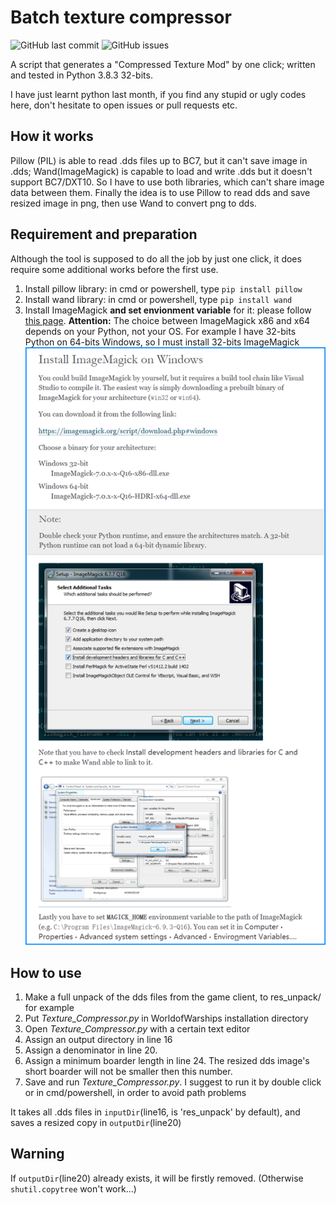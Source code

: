 # Batch texture compressor

![GitHub last commit](https://img.shields.io/github/last-commit/SEA-group/Batch-Texture-Compressor)
![GitHub issues](https://img.shields.io/github/issues-raw/SEA-group/Batch-Texture-Compressor)

A script that generates a "Compressed Texture Mod" by one click; written and tested in Python 3.8.3 32-bits.

I have just learnt python last month, if you find any stupid or ugly codes here, don't hesitate to open issues or pull requests etc.

## How it works
Pillow (PIL) is able to read .dds files up to BC7, but it can't save image in .dds; Wand(ImageMagick) is capable to load and write .dds but it doesn't support BC7/DXT10. So I have to use both libraries, which can't share image data between them. Finally the idea is to use Pillow to read dds and save resized image in png, then use Wand to convert png to dds.

## Requirement and preparation
Although the tool is supposed to do all the job by just one click, it does require some additional works before the first use. 
1. Install pillow library: in cmd or powershell, type `pip install pillow`
2. Install wand library: in cmd or powershell, type `pip install wand`
3. Install ImageMagick **and set envionment variable** for it: please follow [this page](https://docs.wand-py.org/en/0.6.6/guide/install.html#install-imagemagick-on-windows). 
**Attention:** The choice between ImageMagick x86 and x64 depends on your Python, not your OS. For example I have 32-bits Python on 64-bits Windows, so I must install 32-bits ImageMagick
![Screenshot](https://raw.githubusercontent.com/SEA-group/Batch-Texture-Compressor/main/Installation%20instructions/ImageMagick_Installation_1.png)

## How to use
1. Make a full unpack of the dds files from the game client, to res_unpack/ for example
2. Put *Texture_Compressor.py* in WorldofWarships installation directory
3. Open *Texture_Compressor.py* with a certain text editor
4. Assign an output directory in line 16
5. Assign a denominator in line 20. 
6. Assign a minimum boarder length in line 24. The resized dds image's short boarder will not be smaller then this number.
7. Save and run *Texture_Compressor.py*. I suggest to run it by double click or in cmd/powershell, in order to avoid path problems

It takes all .dds files in `inputDir`(line16, is 'res_unpack' by default), and saves a resized copy in `outputDir`(line20)

## Warning
If `outputDir`(line20) already exists, it will be firstly removed. (Otherwise `shutil.copytree` won't work...)
